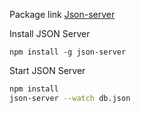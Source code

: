 Package link
[Json-server](https://github.com/typicode/json-server)

Install JSON Server

```
npm install -g json-server
```

Start JSON Server

```bash
npm install
json-server --watch db.json
```
